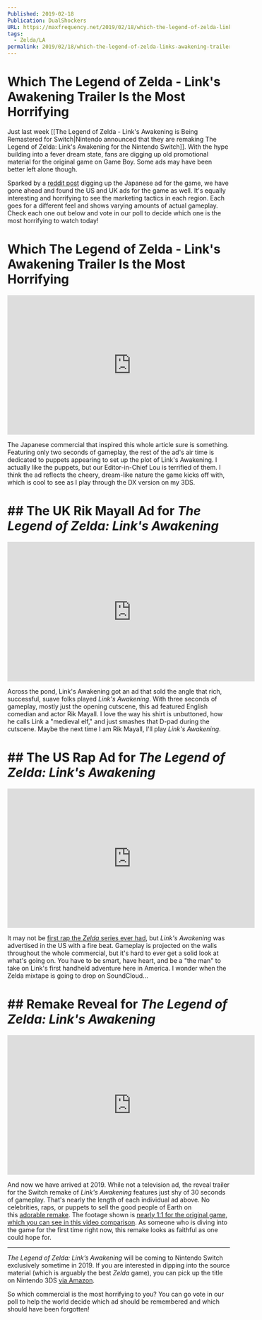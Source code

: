 ```yaml
---
Published: 2019-02-18
Publication: DualShockers
URL: https://maxfrequency.net/2019/02/18/which-the-legend-of-zelda-links-awakening-trailer-is-the-most-horrifying/
tags:
  - Zelda/LA
permalink: 2019/02/18/which-the-legend-of-zelda-links-awakening-trailer-is-the-most-horrifying/
---
```

# Which The Legend of Zelda - Link's Awakening Trailer Is the Most Horrifying

Just last week [[The Legend of Zelda - Link's Awakening is Being Remastered for Switch|Nintendo announced that they are remaking The Legend of Zelda: Link's Awakening for the Nintendo Switch]]. With the hype building into a fever dream state, fans are digging up old promotional material for the original game on Game Boy. Some ads may have been better left alone though.

Sparked by a [reddit post](https://www.reddit.com/r/ObscureMedia/comments/arfqp9/the_legend_of_zelda_links_awakening_tv_commercial/) digging up the Japanese ad for the game, we have gone ahead and found the US and UK ads for the game as well. It's equally interesting and horrifying to see the marketing tactics in each region. Each goes for a different feel and shows varying amounts of actual gameplay. Check each one out below and vote in our poll to decide which one is the most horrifying to watch today!

# Which The Legend of Zelda - Link's Awakening Trailer Is the Most Horrifying

<div class=iframe-container>
<iframe width="560" height="315" src="https://www.youtube-nocookie.com/embed/L2Eo9dh3xgQ?si=_YQi1dz_uXxnzHty" title="YouTube video player" frameborder="0" allow="accelerometer; autoplay; clipboard-write; encrypted-media; gyroscope; picture-in-picture; web-share" allowfullscreen></iframe>
</div>

The Japanese commercial that inspired this whole article sure is something. Featuring only two seconds of gameplay, the rest of the ad's air time is dedicated to puppets appearing to set up the plot of Link's Awakening. I actually like the puppets, but our Editor-in-Chief Lou is terrified of them. I think the ad reflects the cheery, dream-like nature the game kicks off with, which is cool to see as I play through the DX version on my 3DS.

# ## The UK Rik Mayall Ad for _The Legend of Zelda: Link's Awakening_

<div class=iframe-container>
<iframe width="560" height="315" src="https://www.youtube-nocookie.com/embed/h8BqfxFttQ0?si=I9JFzu6wUXRTtZ38" title="YouTube video player" frameborder="0" allow="accelerometer; autoplay; clipboard-write; encrypted-media; gyroscope; picture-in-picture; web-share" allowfullscreen></iframe>
</div>

Across the pond, Link's Awakening got an ad that sold the angle that rich, successful, suave folks played _Link's Awakening_. With three seconds of gameplay, mostly just the opening cutscene, this ad featured English comedian and actor Rik Mayall. I love the way his shirt is unbuttoned, how he calls Link a "medieval elf," and just smashes that D-pad during the cutscene. Maybe the next time I am Rik Mayall, I'll play _Link's Awakening_.

# ## The US Rap Ad for _The Legend of Zelda: Link's Awakening_

<div class=iframe-container>
<iframe width="560" height="315" src="https://www.youtube-nocookie.com/embed/eeL9cJ5khHU?si=fNlSa3-ZP3aJlUS7" title="YouTube video player" frameborder="0" allow="accelerometer; autoplay; clipboard-write; encrypted-media; gyroscope; picture-in-picture; web-share" allowfullscreen></iframe>
</div>

It may not be [first rap the _Zelda_ series ever had](https://www.youtube.com/watch?v=uI3rO3PbYOo), but _Link's Awakening_ was advertised in the US with a fire beat. Gameplay is projected on the walls throughout the whole commercial, but it's hard to ever get a solid look at what's going on. You have to be smart, have heart, and be a "the man" to take on Link's first handheld adventure here in America. I wonder when the Zelda mixtape is going to drop on SoundCloud...

# ## Remake Reveal for _The Legend of Zelda: Link's Awakening_

<div class=iframe-container>
<iframe width="560" height="315" src="https://www.youtube-nocookie.com/embed/_U-_XfDGgDw?si=fidryRczuDwfXpd8" title="YouTube video player" frameborder="0" allow="accelerometer; autoplay; clipboard-write; encrypted-media; gyroscope; picture-in-picture; web-share" allowfullscreen></iframe>
</div>

And now we have arrived at 2019. While not a television ad, the reveal trailer for the Switch remake of _Link's Awakening_ features just shy of 30 seconds of gameplay. That's nearly the length of each individual ad above. No celebrities, raps, or puppets to sell the good people of Earth on this [adorable remake](https://www.dualshockers.com/links-awakening-graphics-comment-bill-trinen-nintendo/). The footage shown is [nearly 1:1 for the original game, which you can see in this video comparison](https://www.dualshockers.com/the-legend-of-zelda-links-awakening-switch-comparison/). As someone who is diving into the game for the first time right now, this remake looks as faithful as one could hope for.

---

_The Legend of Zelda: Link’s Awakening_ will be coming to Nintendo Switch exclusively sometime in 2019. If you are interested in dipping into the source material (which is arguably the best _Zelda_ game), you can pick up the title on Nintendo 3DS [via Amazon](https://www.amazon.com/Legend-Zelda-Links-Awakening-Digital/dp/B017V7DIGW/ref=as_li_ss_tl?ie=UTF8&qid=1550353478&sr=8-1&keywords=links+awakening&linkCode=sl1&tag=ds-v2-63qo0a0-20&linkId=6826af5e03c94abecd0dc0ba5e19b35b&language=en_US&ascsubtag=UUdsUeUpU24378&asc_refurl=https%3A%2F%2Fwww.dualshockers.com%2Fthe-legend-of-zelda-links-awakening-1993-switch-gameboy-trailer%2F&asc_campaign=Affiliate).

So which commercial is the most horrifying to you? You can go vote in our poll to help the world decide which ad should be remembered and which should have been forgotten!
